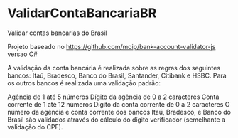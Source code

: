 # ValidarContaBancariaBR
Validar contas bancarias do Brasil

Projeto baseado no https://github.com/moip/bank-account-validator-js versao C#

A validação da conta bancária é realizada sobre as regras dos seguintes bancos: Itaú, Bradesco, Banco do Brasil, Santander, Citibank e HSBC. Para os outros bancos é realizada uma validação padrão:

Agência de 1 até 5 números
Dígito da agência de 0 a 2 caracteres
Conta corrente de 1 até 12 números
Dígito da conta corrente de 0 a 2 caracteres
O número da agência e conta corrente dos bancos Itaú, Bradesco, e Banco do Brasil são validados através do cálculo do dígito verificador (semelhante a validação do CPF).
